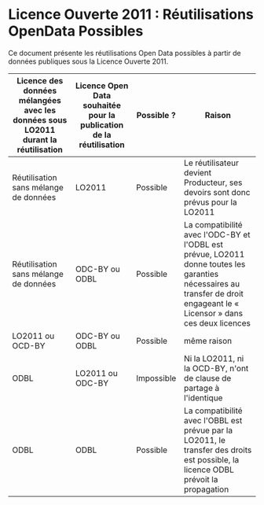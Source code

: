 # Licence Ouverte 2011 : Réutilisations OpenData Possibles

Ce document présente les réutilisations Open Data possibles à partir de données publiques sous la Licence Ouverte 2011.

| Licence des données mélangées avec les données sous LO2011 durant la réutilisation | Licence Open Data  souhaitée pour la publication de la réutilisation | Possible ? | Raison  |
|---------------------------------------|-------------------------------|-------------|--------------------------------|
| Réutilisation sans mélange de données | LO2011           | Possible    | Le réutilisateur devient Producteur, ses devoirs sont donc prévus pour la LO2011 |
| Réutilisation sans mélange de données | ODC-BY ou ODBL   | Possible    | La compatibilité avec l'ODC-BY et l'ODBL est prévue, LO2011 donne toutes les garanties nécessaires au transfer de droit engageant le « Licensor » dans ces deux licences |
| LO2011 ou OCD-BY                      | ODC-BY ou ODBL   | Possible    | même raison |
| ODBL                                  | LO2011 ou ODC-BY | Impossible  | Ni la LO2011, ni la OCD-BY, n'ont de clause de partage à l'identique | 
| ODBL                                  | ODBL             | Possible    | La compatibilité avec l'OBBL est prévue par la LO2011, le transfer des droits est possible, la licence ODBL prévoit la propagation |


